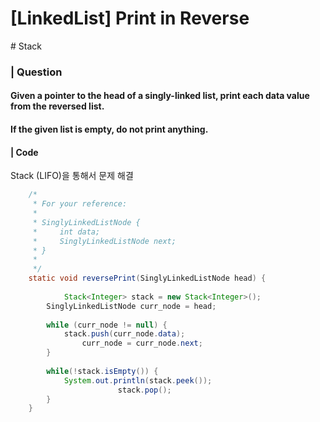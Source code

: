 # [LinkedList] Print in Reverse

\# Stack 

### | Question

#### Given a pointer to the head of a singly-linked list, print each data value from the reversed list. 

#### If the given list is empty, do not print anything. 

#### | Code

Stack (LIFO)을 통해서 문제 해결 

```java
    /*
     * For your reference:
     *
     * SinglyLinkedListNode {
     *     int data;
     *     SinglyLinkedListNode next;
     * }
     *
     */
    static void reversePrint(SinglyLinkedListNode head) {
      	
    		Stack<Integer> stack = new Stack<Integer>();
      	SinglyLinkedListNode curr_node = head; 
     		
      	while (curr_node != null) {
          	stack.push(curr_node.data);
        		curr_node = curr_node.next; 
        }
      	
      	while(!stack.isEmpty()) {
          	System.out.println(stack.peek());
						stack.pop();
        }
    }
```

